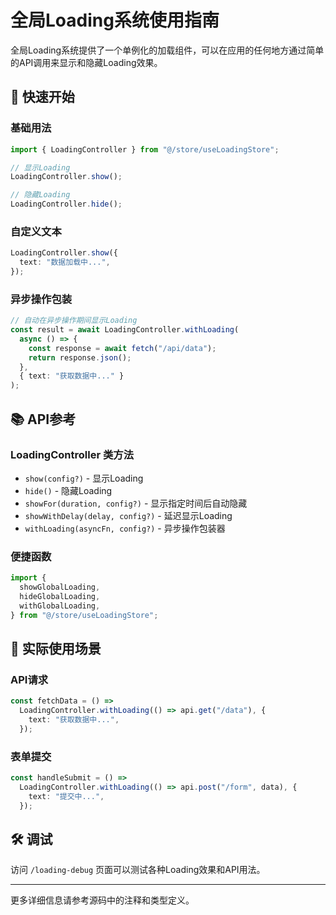 # 全局Loading系统使用指南

全局Loading系统提供了一个单例化的加载组件，可以在应用的任何地方通过简单的API调用来显示和隐藏Loading效果。

## 🚀 快速开始

### 基础用法

```typescript
import { LoadingController } from "@/store/useLoadingStore";

// 显示Loading
LoadingController.show();

// 隐藏Loading
LoadingController.hide();
```

### 自定义文本

```typescript
LoadingController.show({
  text: "数据加载中...",
});
```

### 异步操作包装

```typescript
// 自动在异步操作期间显示Loading
const result = await LoadingController.withLoading(
  async () => {
    const response = await fetch("/api/data");
    return response.json();
  },
  { text: "获取数据中..." }
);
```

## 📚 API参考

### LoadingController 类方法

- `show(config?)` - 显示Loading
- `hide()` - 隐藏Loading
- `showFor(duration, config?)` - 显示指定时间后自动隐藏
- `showWithDelay(delay, config?)` - 延迟显示Loading
- `withLoading(asyncFn, config?)` - 异步操作包装器

### 便捷函数

```typescript
import {
  showGlobalLoading,
  hideGlobalLoading,
  withGlobalLoading,
} from "@/store/useLoadingStore";
```

## 🎯 实际使用场景

### API请求

```typescript
const fetchData = () =>
  LoadingController.withLoading(() => api.get("/data"), {
    text: "获取数据中...",
  });
```

### 表单提交

```typescript
const handleSubmit = () =>
  LoadingController.withLoading(() => api.post("/form", data), {
    text: "提交中...",
  });
```

## 🛠️ 调试

访问 `/loading-debug` 页面可以测试各种Loading效果和API用法。

---

更多详细信息请参考源码中的注释和类型定义。
